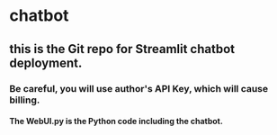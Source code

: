 # chatbot

## this is the Git repo for Streamlit chatbot deployment.

### Be careful, you will use author's API Key, which will cause billing.

#### The WebUI.py is the Python code including the chatbot.

